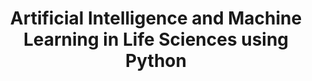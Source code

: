 ---
layout: learning-pathway
type: use
cover-image: shared/images/elixir.png
cover-image-alt: ELIXIR logo

editorial_board:
- bebatut
draft: true

title: Artificial Intelligence and Machine Learning in Life Sciences using Python
description: |
  Artificial intelligence (AI) has permeated our lives, transforming how we live and work. Over the past few years, a rapid and disruptive acceleration of progress in AI has occurred, driven by significant advances in widespread data availability, computing power and machine learning. Remarkable strides were made in particular in the development of foundation models - AI models trained on extensive volumes of unlabelled data. Moreover, given the large amounts of omics data that are being generated and made accessible to researchers due to the drop in the cost of high-throughput technologies, analysing these complex high-volume data is not trivial, and the use of classical statistics can not explore their full potential. As such, Machine Learning (ML) and Artificial Intelligence (AI) have been recognized as key opportunity areas for ELIXIR, as evidenced by a number of ongoing activities and efforts throughout the community. However, beyond the technological advances, it is equally important that the individual researchers acquire the necessary knowledge and skills to fully take advantage of Machine Learning. Being aware of the challenges, opportunities and constraints that ML applications entail, is a critical aspect in ensuring high quality research in life sciences
tags: [elixir, ai, ml]

pathway:
- 
    section: "Module 0: Python warm-up"
    description: Python warm-up for statistics and Machine Learning
    tutorials:
    - 
        name: python-basics
        topic: data-science
    - 
        name: python-warmup-stat-ml
        topic: data-science
- 
    section: "Module 1: Foundational Aspects of Machine Learning"
    description: Foundational Aspects of Machine Learning
    tutorials:
    - 
        name: intro-to-ml-with-python
        topic: statistics
- 
    section: "Module 2: Neural networks"
    description: Neural networks
    tutorials:
    - 
        name: neural-networks-with-python
        topic: statistics
- 
    section: "Module 3: Deep Learning (without Generative Artificial Intelligence)"
    description: Deep Learning (without Generative Artificial Intelligence)
    tutorials:
    - 
        name: deep-learning-without-gai-with-python
        topic: statistics
- 
    section: "Module 4: Generative Artificial Intelligence and Large Langage Model"
    description: Generative Artificial Intelligence and Large Langage Model using Python
    tutorials:
    - 
        name: gai-llm-with-python
        topic: statistics
- 
    section: "Module 5: Regulations/standards for AI using DOME"
    description: Regulations/standards for AI using DOME
    tutorials:
    - 
        name: dome
        topic: statistics
---